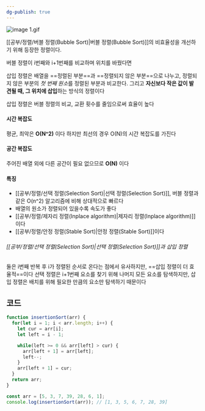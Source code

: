 ```yaml
---
dg-publish: true
---
```

![image 1.gif](/img/user/%EC%B2%A8%EB%B6%80%ED%8C%8C%EC%9D%BC/image%201.gif)

[[공부/정렬/버블 정렬(Bubble Sort)\|버블 정렬(Bubble Sort)]]의 비효율성을 개선하기 위해 등장한 정렬이다.

버블 정렬이 i번째와 i+1번째를 비교하며 위치를 바꿨다면

삽입 정렬은 배열을 ==정렬된 부분==과 ==정렬되지 않은 부분==으로 나누고, 정렬되지 않은 부분의 *첫 번째 원소*를 정렬된 부분과 비교한다.
그리고 **자신보다 작은 값이 발견될 때, 그 위치에 삽입**하는 방식의 정렬이다

삽입 정렬은 버블 정렬의 비교, 교환 횟수를 줄임으로써 효율이 높다

#### 시간 복잡도
평균, 최악은 **O(N^2)** 이다
하지만 최선의 경우 O(N)의 시간 복잡도를 가진다

#### 공간 복잡도
주어진 배열 외에 다른 공간이 필요 없으므로 **O(N)** 이다

#### 특징
-  [[공부/정렬/선택 정렬(Selection Sort)\|선택 정렬(Selection Sort)]], 버블 정렬과 같은 O(n^2) 알고리즘에 비해 상대적으로 빠르다
- 배열의 원소가 정렬되어 있을수록 속도가 좋다
- [[공부/정렬/제자리 정렬(Inplace algorithm)\|제자리 정렬(Inplace algorithm)]]이다
- [[공부/정렬/안정 정렬(Stable Sort)\|안정 정렬(Stable Sort)]]이다

###### [[공부/정렬/선택 정렬(Selection Sort)\|선택 정렬(Selection Sort)]]과 삽입 정렬
둘은 i번째 반복 후 i가 정렬된 순서로 온다는 점에서 유사하지만, ==삽입 정렬이 더 효율적==이다
선택 정렬은 i+1번째 요소를 찾기 위해 나머지 모든 요소를 탐색하지만,
삽입 정렬은 배치를 위해 필요한 만큼의 요소만 탐색하기 때문이다

## 코드
```javascript
function insertionSort(arr) {
  for(let i = 1; i < arr.length; i++) {
    let cur = arr[i];
    let left = i - 1;

    while(left >= 0 && arr[left] > cur) {
      arr[left + 1] = arr[left];
      left--;
    }
    arr[left + 1] = cur;
  }
  return arr;
}

const arr = [5, 3, 7, 39, 28, 6, 1];
console.log(insertionSort(arr)); // [1, 3, 5, 6, 7, 28, 39]
```
